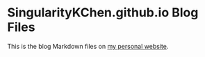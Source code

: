 # SingularityKChen.github.io Blog Files

This is the blog Markdown files on [my personal website](https://singularitykchen.github.io/).
